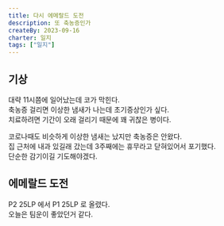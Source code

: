 ```yaml
---
title: 다시 에메랄드 도전
description: 또 축농증인가
createBy: 2023-09-16
charter: 일지
tags: ["일지"]
---
```


## 기상

대략 11시쯤에 일어났는데 코가 막힌다.  
축농증 걸리면 이상한 냄새가 나는데 초기증상인가 싶다.  
치료하려면 기간이 오래 걸리기 때문에 꽤 귀찮은 병이다.

코로나때도 비슷하게 이상한 냄새는 났지만 축농증은 안왔다.  
집 근처에 내과 있길래 갔는데 3주째에는 휴무라고 닫혀있어서 포기했다.  
단순한 감기이길 기도해야겠다.

## 에메랄드 도전

P2 25LP 에서 P1 25LP 로 올렸다.  
오늘은 팀운이 좋았던거 같다.
